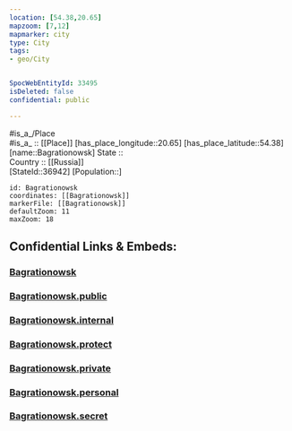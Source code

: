 ```yaml
---
location: [54.38,20.65] 
mapzoom: [7,12] 
mapmarker: city 
type: City
tags:
- geo/City


SpocWebEntityId: 33495
isDeleted: false
confidential: public

---
```

#is_a_/Place  
#is_a_ :: [[Place]] 
[has_place_longitude::20.65] 
[has_place_latitude::54.38] 
[name::Bagrationowsk] 
State ::  
Country :: [[Russia]]  
[StateId::36942] 
[Population::] 



```leaflet
id: Bagrationowsk
coordinates: [[Bagrationowsk]] 
markerFile: [[Bagrationowsk]] 
defaultZoom: 11 
maxZoom: 18
```


## Confidential Links & Embeds: 

### [Bagrationowsk](/_Standards/Earth/Continent/Europe/Europe~East/Poland/Provinces~Poland/Warmian-Masurian/City/Bagrationowsk.md) 

### [Bagrationowsk.public](/_public/Earth/Continent/Europe/Europe~East/Poland/Provinces~Poland/Warmian-Masurian/City/Bagrationowsk.public.md) 

### [Bagrationowsk.internal](/_internal/Earth/Continent/Europe/Europe~East/Poland/Provinces~Poland/Warmian-Masurian/City/Bagrationowsk.internal.md) 

### [Bagrationowsk.protect](/_protect/Earth/Continent/Europe/Europe~East/Poland/Provinces~Poland/Warmian-Masurian/City/Bagrationowsk.protect.md) 

### [Bagrationowsk.private](/_private/Earth/Continent/Europe/Europe~East/Poland/Provinces~Poland/Warmian-Masurian/City/Bagrationowsk.private.md) 

### [Bagrationowsk.personal](/_personal/Earth/Continent/Europe/Europe~East/Poland/Provinces~Poland/Warmian-Masurian/City/Bagrationowsk.personal.md) 

### [Bagrationowsk.secret](/_secret/Earth/Continent/Europe/Europe~East/Poland/Provinces~Poland/Warmian-Masurian/City/Bagrationowsk.secret.md)

